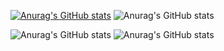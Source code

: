 [![Anurag's GitHub stats](https://github-readme-stats.vercel.app/api?username=willianmz)](https://github.com/willianmz)
![Anurag's GitHub stats](https://github-readme-stats.vercel.app/api?username=willianmz&hide=contribs,prs)


![Anurag's GitHub stats](https://github-readme-stats.vercel.app/api?username=willianmz&count_private=true)
![Anurag's GitHub stats](https://github-readme-stats.vercel.app/api?username=willianmz&show_icons=true)

